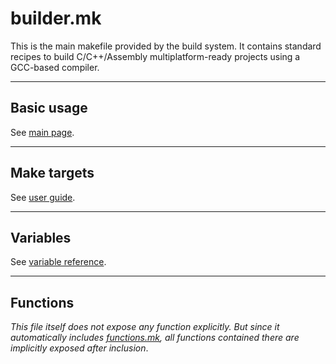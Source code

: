# builder.mk

This is the main makefile provided by the build system. It contains standard recipes to build C/C++/Assembly multiplatform-ready projects using a GCC-based compiler.

--------------------------------------------------------------------------------

## Basic usage

See [main page](../#basic-usage).

--------------------------------------------------------------------------------

## Make targets

See [user guide](../user-guide#make-targets).

--------------------------------------------------------------------------------

## Variables

See [variable reference](../variables).

--------------------------------------------------------------------------------

## Functions

_This file itself does not expose any function explicitly. But since it automatically includes [functions.mk](../functions.mk), all functions contained there are implicitly exposed after inclusion_.
